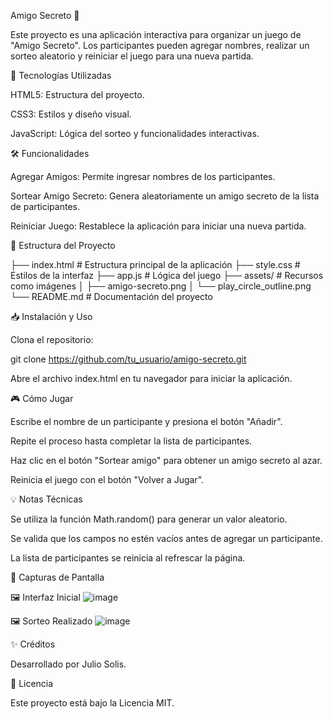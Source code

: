 Amigo Secreto 🎁

Este proyecto es una aplicación interactiva para organizar un juego de "Amigo Secreto". Los participantes pueden agregar nombres, realizar un sorteo aleatorio y reiniciar el juego para una nueva partida.

🚀 Tecnologías Utilizadas

HTML5: Estructura del proyecto.

CSS3: Estilos y diseño visual.

JavaScript: Lógica del sorteo y funcionalidades interactivas.

🛠️ Funcionalidades

Agregar Amigos: Permite ingresar nombres de los participantes.

Sortear Amigo Secreto: Genera aleatoriamente un amigo secreto de la lista de participantes.

Reiniciar Juego: Restablece la aplicación para iniciar una nueva partida.

📂 Estructura del Proyecto

├── index.html       # Estructura principal de la aplicación
├── style.css        # Estilos de la interfaz
├── app.js           # Lógica del juego
├── assets/          # Recursos como imágenes
│   ├── amigo-secreto.png
│   └── play_circle_outline.png
└── README.md        # Documentación del proyecto

📥 Instalación y Uso

Clona el repositorio:

git clone https://github.com/tu_usuario/amigo-secreto.git

Abre el archivo index.html en tu navegador para iniciar la aplicación.

🎮 Cómo Jugar

Escribe el nombre de un participante y presiona el botón "Añadir".

Repite el proceso hasta completar la lista de participantes.

Haz clic en el botón "Sortear amigo" para obtener un amigo secreto al azar.

Reinicia el juego con el botón "Volver a Jugar".

💡 Notas Técnicas

Se utiliza la función Math.random() para generar un valor aleatorio.

Se valida que los campos no estén vacíos antes de agregar un participante.

La lista de participantes se reinicia al refrescar la página.

📸 Capturas de Pantalla

🖼️ Interfaz Inicial
![image](https://github.com/user-attachments/assets/472491a7-5455-40c9-b3d0-60748598e53a)



🖼️ Sorteo Realizado
![image](https://github.com/user-attachments/assets/159aed69-1fff-4e9f-b5ba-03895d53e936)



✨ Créditos

Desarrollado por Julio Solis.

📝 Licencia

Este proyecto está bajo la Licencia MIT.

